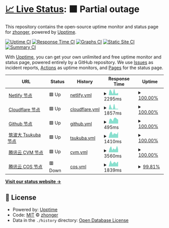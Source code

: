 # [📈 Live Status](https://status.lisz.me): <!--live status--> **🟧 Partial outage**

This repository contains the open-source uptime monitor and status page for [zhonger](https://lisz.me), powered by [Upptime](https://github.com/upptime/upptime).

[![Uptime CI](https://github.com/zhonger/upptime/workflows/Uptime%20CI/badge.svg)](https://github.com/zhonger/upptime/actions?query=workflow%3A%22Uptime+CI%22)
[![Response Time CI](https://github.com/zhonger/upptime/workflows/Response%20Time%20CI/badge.svg)](https://github.com/zhonger/upptime/actions?query=workflow%3A%22Response+Time+CI%22)
[![Graphs CI](https://github.com/zhonger/upptime/workflows/Graphs%20CI/badge.svg)](https://github.com/zhonger/upptime/actions?query=workflow%3A%22Graphs+CI%22)
[![Static Site CI](https://github.com/zhonger/upptime/workflows/Static%20Site%20CI/badge.svg)](https://github.com/zhonger/upptime/actions?query=workflow%3A%22Static+Site+CI%22)
[![Summary CI](https://github.com/zhonger/upptime/workflows/Summary%20CI/badge.svg)](https://github.com/zhonger/upptime/actions?query=workflow%3A%22Summary+CI%22)

With [Upptime](https://upptime.js.org), you can get your own unlimited and free uptime monitor and status page, powered entirely by a GitHub repository. We use [Issues](https://github.com/zhonger/upptime/issues) as incident reports, [Actions](https://github.com/zhonger/upptime/actions) as uptime monitors, and [Pages](https://status.lisz.me) for the status page.

<!--start: status pages-->
<!-- This summary is generated by Upptime (https://github.com/upptime/upptime) -->
<!-- Do not edit this manually, your changes will be overwritten -->
<!-- prettier-ignore -->
| URL | Status | History | Response Time | Uptime |
| --- | ------ | ------- | ------------- | ------ |
| <img alt="" src="https://favicons.githubusercontent.com/lisz.me" height="13"> [Netlify 节点](https://lisz.me) | 🟩 Up | [netlify.yml](https://github.com/zhonger/upptime/commits/HEAD/history/netlify.yml) | <details><summary><img alt="Response time graph" src="./graphs/netlify/response-time-week.png" height="20"> 2295ms</summary><br><a href="https://status.lisz.me/history/netlify"><img alt="Response time 1159" src="https://img.shields.io/endpoint?url=https%3A%2F%2Fraw.githubusercontent.com%2Fzhonger%2Fupptime%2FHEAD%2Fapi%2Fnetlify%2Fresponse-time.json"></a><br><a href="https://status.lisz.me/history/netlify"><img alt="24-hour response time 1641" src="https://img.shields.io/endpoint?url=https%3A%2F%2Fraw.githubusercontent.com%2Fzhonger%2Fupptime%2FHEAD%2Fapi%2Fnetlify%2Fresponse-time-day.json"></a><br><a href="https://status.lisz.me/history/netlify"><img alt="7-day response time 2295" src="https://img.shields.io/endpoint?url=https%3A%2F%2Fraw.githubusercontent.com%2Fzhonger%2Fupptime%2FHEAD%2Fapi%2Fnetlify%2Fresponse-time-week.json"></a><br><a href="https://status.lisz.me/history/netlify"><img alt="30-day response time 2296" src="https://img.shields.io/endpoint?url=https%3A%2F%2Fraw.githubusercontent.com%2Fzhonger%2Fupptime%2FHEAD%2Fapi%2Fnetlify%2Fresponse-time-month.json"></a><br><a href="https://status.lisz.me/history/netlify"><img alt="1-year response time 1096" src="https://img.shields.io/endpoint?url=https%3A%2F%2Fraw.githubusercontent.com%2Fzhonger%2Fupptime%2FHEAD%2Fapi%2Fnetlify%2Fresponse-time-year.json"></a></details> | <details><summary><a href="https://status.lisz.me/history/netlify">100.00%</a></summary><a href="https://status.lisz.me/history/netlify"><img alt="All-time uptime 99.98%" src="https://img.shields.io/endpoint?url=https%3A%2F%2Fraw.githubusercontent.com%2Fzhonger%2Fupptime%2FHEAD%2Fapi%2Fnetlify%2Fuptime.json"></a><br><a href="https://status.lisz.me/history/netlify"><img alt="24-hour uptime 100.00%" src="https://img.shields.io/endpoint?url=https%3A%2F%2Fraw.githubusercontent.com%2Fzhonger%2Fupptime%2FHEAD%2Fapi%2Fnetlify%2Fuptime-day.json"></a><br><a href="https://status.lisz.me/history/netlify"><img alt="7-day uptime 100.00%" src="https://img.shields.io/endpoint?url=https%3A%2F%2Fraw.githubusercontent.com%2Fzhonger%2Fupptime%2FHEAD%2Fapi%2Fnetlify%2Fuptime-week.json"></a><br><a href="https://status.lisz.me/history/netlify"><img alt="30-day uptime 100.00%" src="https://img.shields.io/endpoint?url=https%3A%2F%2Fraw.githubusercontent.com%2Fzhonger%2Fupptime%2FHEAD%2Fapi%2Fnetlify%2Fuptime-month.json"></a><br><a href="https://status.lisz.me/history/netlify"><img alt="1-year uptime 99.98%" src="https://img.shields.io/endpoint?url=https%3A%2F%2Fraw.githubusercontent.com%2Fzhonger%2Fupptime%2FHEAD%2Fapi%2Fnetlify%2Fuptime-year.json"></a></details>
| <img alt="" src="https://favicons.githubusercontent.com/lui.site" height="13"> [Cloudflare 节点](https://lui.site) | 🟩 Up | [cloudflare.yml](https://github.com/zhonger/upptime/commits/HEAD/history/cloudflare.yml) | <details><summary><img alt="Response time graph" src="./graphs/cloudflare/response-time-week.png" height="20"> 1857ms</summary><br><a href="https://status.lisz.me/history/cloudflare"><img alt="Response time 768" src="https://img.shields.io/endpoint?url=https%3A%2F%2Fraw.githubusercontent.com%2Fzhonger%2Fupptime%2FHEAD%2Fapi%2Fcloudflare%2Fresponse-time.json"></a><br><a href="https://status.lisz.me/history/cloudflare"><img alt="24-hour response time 425" src="https://img.shields.io/endpoint?url=https%3A%2F%2Fraw.githubusercontent.com%2Fzhonger%2Fupptime%2FHEAD%2Fapi%2Fcloudflare%2Fresponse-time-day.json"></a><br><a href="https://status.lisz.me/history/cloudflare"><img alt="7-day response time 1857" src="https://img.shields.io/endpoint?url=https%3A%2F%2Fraw.githubusercontent.com%2Fzhonger%2Fupptime%2FHEAD%2Fapi%2Fcloudflare%2Fresponse-time-week.json"></a><br><a href="https://status.lisz.me/history/cloudflare"><img alt="30-day response time 1169" src="https://img.shields.io/endpoint?url=https%3A%2F%2Fraw.githubusercontent.com%2Fzhonger%2Fupptime%2FHEAD%2Fapi%2Fcloudflare%2Fresponse-time-month.json"></a><br><a href="https://status.lisz.me/history/cloudflare"><img alt="1-year response time 689" src="https://img.shields.io/endpoint?url=https%3A%2F%2Fraw.githubusercontent.com%2Fzhonger%2Fupptime%2FHEAD%2Fapi%2Fcloudflare%2Fresponse-time-year.json"></a></details> | <details><summary><a href="https://status.lisz.me/history/cloudflare">100.00%</a></summary><a href="https://status.lisz.me/history/cloudflare"><img alt="All-time uptime 99.97%" src="https://img.shields.io/endpoint?url=https%3A%2F%2Fraw.githubusercontent.com%2Fzhonger%2Fupptime%2FHEAD%2Fapi%2Fcloudflare%2Fuptime.json"></a><br><a href="https://status.lisz.me/history/cloudflare"><img alt="24-hour uptime 100.00%" src="https://img.shields.io/endpoint?url=https%3A%2F%2Fraw.githubusercontent.com%2Fzhonger%2Fupptime%2FHEAD%2Fapi%2Fcloudflare%2Fuptime-day.json"></a><br><a href="https://status.lisz.me/history/cloudflare"><img alt="7-day uptime 100.00%" src="https://img.shields.io/endpoint?url=https%3A%2F%2Fraw.githubusercontent.com%2Fzhonger%2Fupptime%2FHEAD%2Fapi%2Fcloudflare%2Fuptime-week.json"></a><br><a href="https://status.lisz.me/history/cloudflare"><img alt="30-day uptime 99.66%" src="https://img.shields.io/endpoint?url=https%3A%2F%2Fraw.githubusercontent.com%2Fzhonger%2Fupptime%2FHEAD%2Fapi%2Fcloudflare%2Fuptime-month.json"></a><br><a href="https://status.lisz.me/history/cloudflare"><img alt="1-year uptime 99.96%" src="https://img.shields.io/endpoint?url=https%3A%2F%2Fraw.githubusercontent.com%2Fzhonger%2Fupptime%2FHEAD%2Fapi%2Fcloudflare%2Fuptime-year.json"></a></details>
| <img alt="" src="https://favicons.githubusercontent.com/blog.lui8.cn" height="13"> [Github 节点](https://blog.lui8.cn) | 🟩 Up | [github.yml](https://github.com/zhonger/upptime/commits/HEAD/history/github.yml) | <details><summary><img alt="Response time graph" src="./graphs/github/response-time-week.png" height="20"> 495ms</summary><br><a href="https://status.lisz.me/history/github"><img alt="Response time 329" src="https://img.shields.io/endpoint?url=https%3A%2F%2Fraw.githubusercontent.com%2Fzhonger%2Fupptime%2FHEAD%2Fapi%2Fgithub%2Fresponse-time.json"></a><br><a href="https://status.lisz.me/history/github"><img alt="24-hour response time 426" src="https://img.shields.io/endpoint?url=https%3A%2F%2Fraw.githubusercontent.com%2Fzhonger%2Fupptime%2FHEAD%2Fapi%2Fgithub%2Fresponse-time-day.json"></a><br><a href="https://status.lisz.me/history/github"><img alt="7-day response time 495" src="https://img.shields.io/endpoint?url=https%3A%2F%2Fraw.githubusercontent.com%2Fzhonger%2Fupptime%2FHEAD%2Fapi%2Fgithub%2Fresponse-time-week.json"></a><br><a href="https://status.lisz.me/history/github"><img alt="30-day response time 370" src="https://img.shields.io/endpoint?url=https%3A%2F%2Fraw.githubusercontent.com%2Fzhonger%2Fupptime%2FHEAD%2Fapi%2Fgithub%2Fresponse-time-month.json"></a><br><a href="https://status.lisz.me/history/github"><img alt="1-year response time 324" src="https://img.shields.io/endpoint?url=https%3A%2F%2Fraw.githubusercontent.com%2Fzhonger%2Fupptime%2FHEAD%2Fapi%2Fgithub%2Fresponse-time-year.json"></a></details> | <details><summary><a href="https://status.lisz.me/history/github">100.00%</a></summary><a href="https://status.lisz.me/history/github"><img alt="All-time uptime 99.99%" src="https://img.shields.io/endpoint?url=https%3A%2F%2Fraw.githubusercontent.com%2Fzhonger%2Fupptime%2FHEAD%2Fapi%2Fgithub%2Fuptime.json"></a><br><a href="https://status.lisz.me/history/github"><img alt="24-hour uptime 100.00%" src="https://img.shields.io/endpoint?url=https%3A%2F%2Fraw.githubusercontent.com%2Fzhonger%2Fupptime%2FHEAD%2Fapi%2Fgithub%2Fuptime-day.json"></a><br><a href="https://status.lisz.me/history/github"><img alt="7-day uptime 100.00%" src="https://img.shields.io/endpoint?url=https%3A%2F%2Fraw.githubusercontent.com%2Fzhonger%2Fupptime%2FHEAD%2Fapi%2Fgithub%2Fuptime-week.json"></a><br><a href="https://status.lisz.me/history/github"><img alt="30-day uptime 100.00%" src="https://img.shields.io/endpoint?url=https%3A%2F%2Fraw.githubusercontent.com%2Fzhonger%2Fupptime%2FHEAD%2Fapi%2Fgithub%2Fuptime-month.json"></a><br><a href="https://status.lisz.me/history/github"><img alt="1-year uptime 100.00%" src="https://img.shields.io/endpoint?url=https%3A%2F%2Fraw.githubusercontent.com%2Fzhonger%2Fupptime%2FHEAD%2Fapi%2Fgithub%2Fuptime-year.json"></a></details>
| <img alt="" src="https://favicons.githubusercontent.com/www.u.tsukuba.ac.jp" height="13"> [筑波大 Tsukuba 节点](https://www.u.tsukuba.ac.jp/~s2036012/) | 🟩 Up | [tsukuba.yml](https://github.com/zhonger/upptime/commits/HEAD/history/tsukuba.yml) | <details><summary><img alt="Response time graph" src="./graphs/tsukuba/response-time-week.png" height="20"> 1410ms</summary><br><a href="https://status.lisz.me/history/tsukuba"><img alt="Response time 1126" src="https://img.shields.io/endpoint?url=https%3A%2F%2Fraw.githubusercontent.com%2Fzhonger%2Fupptime%2FHEAD%2Fapi%2Ftsukuba%2Fresponse-time.json"></a><br><a href="https://status.lisz.me/history/tsukuba"><img alt="24-hour response time 1879" src="https://img.shields.io/endpoint?url=https%3A%2F%2Fraw.githubusercontent.com%2Fzhonger%2Fupptime%2FHEAD%2Fapi%2Ftsukuba%2Fresponse-time-day.json"></a><br><a href="https://status.lisz.me/history/tsukuba"><img alt="7-day response time 1410" src="https://img.shields.io/endpoint?url=https%3A%2F%2Fraw.githubusercontent.com%2Fzhonger%2Fupptime%2FHEAD%2Fapi%2Ftsukuba%2Fresponse-time-week.json"></a><br><a href="https://status.lisz.me/history/tsukuba"><img alt="30-day response time 1295" src="https://img.shields.io/endpoint?url=https%3A%2F%2Fraw.githubusercontent.com%2Fzhonger%2Fupptime%2FHEAD%2Fapi%2Ftsukuba%2Fresponse-time-month.json"></a><br><a href="https://status.lisz.me/history/tsukuba"><img alt="1-year response time 1153" src="https://img.shields.io/endpoint?url=https%3A%2F%2Fraw.githubusercontent.com%2Fzhonger%2Fupptime%2FHEAD%2Fapi%2Ftsukuba%2Fresponse-time-year.json"></a></details> | <details><summary><a href="https://status.lisz.me/history/tsukuba">100.00%</a></summary><a href="https://status.lisz.me/history/tsukuba"><img alt="All-time uptime 99.92%" src="https://img.shields.io/endpoint?url=https%3A%2F%2Fraw.githubusercontent.com%2Fzhonger%2Fupptime%2FHEAD%2Fapi%2Ftsukuba%2Fuptime.json"></a><br><a href="https://status.lisz.me/history/tsukuba"><img alt="24-hour uptime 100.00%" src="https://img.shields.io/endpoint?url=https%3A%2F%2Fraw.githubusercontent.com%2Fzhonger%2Fupptime%2FHEAD%2Fapi%2Ftsukuba%2Fuptime-day.json"></a><br><a href="https://status.lisz.me/history/tsukuba"><img alt="7-day uptime 100.00%" src="https://img.shields.io/endpoint?url=https%3A%2F%2Fraw.githubusercontent.com%2Fzhonger%2Fupptime%2FHEAD%2Fapi%2Ftsukuba%2Fuptime-week.json"></a><br><a href="https://status.lisz.me/history/tsukuba"><img alt="30-day uptime 100.00%" src="https://img.shields.io/endpoint?url=https%3A%2F%2Fraw.githubusercontent.com%2Fzhonger%2Fupptime%2FHEAD%2Fapi%2Ftsukuba%2Fuptime-month.json"></a><br><a href="https://status.lisz.me/history/tsukuba"><img alt="1-year uptime 99.91%" src="https://img.shields.io/endpoint?url=https%3A%2F%2Fraw.githubusercontent.com%2Fzhonger%2Fupptime%2FHEAD%2Fapi%2Ftsukuba%2Fuptime-year.json"></a></details>
| <img alt="" src="https://favicons.githubusercontent.com/luish.cc" height="13"> [腾讯云 CVM 节点](https://luish.cc) | 🟩 Up | [cvm.yml](https://github.com/zhonger/upptime/commits/HEAD/history/cvm.yml) | <details><summary><img alt="Response time graph" src="./graphs/cvm/response-time-week.png" height="20"> 3560ms</summary><br><a href="https://status.lisz.me/history/cvm"><img alt="Response time 2453" src="https://img.shields.io/endpoint?url=https%3A%2F%2Fraw.githubusercontent.com%2Fzhonger%2Fupptime%2FHEAD%2Fapi%2Fcvm%2Fresponse-time.json"></a><br><a href="https://status.lisz.me/history/cvm"><img alt="24-hour response time 2384" src="https://img.shields.io/endpoint?url=https%3A%2F%2Fraw.githubusercontent.com%2Fzhonger%2Fupptime%2FHEAD%2Fapi%2Fcvm%2Fresponse-time-day.json"></a><br><a href="https://status.lisz.me/history/cvm"><img alt="7-day response time 3560" src="https://img.shields.io/endpoint?url=https%3A%2F%2Fraw.githubusercontent.com%2Fzhonger%2Fupptime%2FHEAD%2Fapi%2Fcvm%2Fresponse-time-week.json"></a><br><a href="https://status.lisz.me/history/cvm"><img alt="30-day response time 3960" src="https://img.shields.io/endpoint?url=https%3A%2F%2Fraw.githubusercontent.com%2Fzhonger%2Fupptime%2FHEAD%2Fapi%2Fcvm%2Fresponse-time-month.json"></a><br><a href="https://status.lisz.me/history/cvm"><img alt="1-year response time 2432" src="https://img.shields.io/endpoint?url=https%3A%2F%2Fraw.githubusercontent.com%2Fzhonger%2Fupptime%2FHEAD%2Fapi%2Fcvm%2Fresponse-time-year.json"></a></details> | <details><summary><a href="https://status.lisz.me/history/cvm">100.00%</a></summary><a href="https://status.lisz.me/history/cvm"><img alt="All-time uptime 99.65%" src="https://img.shields.io/endpoint?url=https%3A%2F%2Fraw.githubusercontent.com%2Fzhonger%2Fupptime%2FHEAD%2Fapi%2Fcvm%2Fuptime.json"></a><br><a href="https://status.lisz.me/history/cvm"><img alt="24-hour uptime 100.00%" src="https://img.shields.io/endpoint?url=https%3A%2F%2Fraw.githubusercontent.com%2Fzhonger%2Fupptime%2FHEAD%2Fapi%2Fcvm%2Fuptime-day.json"></a><br><a href="https://status.lisz.me/history/cvm"><img alt="7-day uptime 100.00%" src="https://img.shields.io/endpoint?url=https%3A%2F%2Fraw.githubusercontent.com%2Fzhonger%2Fupptime%2FHEAD%2Fapi%2Fcvm%2Fuptime-week.json"></a><br><a href="https://status.lisz.me/history/cvm"><img alt="30-day uptime 99.32%" src="https://img.shields.io/endpoint?url=https%3A%2F%2Fraw.githubusercontent.com%2Fzhonger%2Fupptime%2FHEAD%2Fapi%2Fcvm%2Fuptime-month.json"></a><br><a href="https://status.lisz.me/history/cvm"><img alt="1-year uptime 99.79%" src="https://img.shields.io/endpoint?url=https%3A%2F%2Fraw.githubusercontent.com%2Fzhonger%2Fupptime%2FHEAD%2Fapi%2Fcvm%2Fuptime-year.json"></a></details>
| <img alt="" src="https://favicons.githubusercontent.com/lisz.ink" height="13"> [腾讯云 COS 节点](https://lisz.ink) | 🟥 Down | [cos.yml](https://github.com/zhonger/upptime/commits/HEAD/history/cos.yml) | <details><summary><img alt="Response time graph" src="./graphs/cos/response-time-week.png" height="20"> 1839ms</summary><br><a href="https://status.lisz.me/history/cos"><img alt="Response time 2068" src="https://img.shields.io/endpoint?url=https%3A%2F%2Fraw.githubusercontent.com%2Fzhonger%2Fupptime%2FHEAD%2Fapi%2Fcos%2Fresponse-time.json"></a><br><a href="https://status.lisz.me/history/cos"><img alt="24-hour response time 2096" src="https://img.shields.io/endpoint?url=https%3A%2F%2Fraw.githubusercontent.com%2Fzhonger%2Fupptime%2FHEAD%2Fapi%2Fcos%2Fresponse-time-day.json"></a><br><a href="https://status.lisz.me/history/cos"><img alt="7-day response time 1839" src="https://img.shields.io/endpoint?url=https%3A%2F%2Fraw.githubusercontent.com%2Fzhonger%2Fupptime%2FHEAD%2Fapi%2Fcos%2Fresponse-time-week.json"></a><br><a href="https://status.lisz.me/history/cos"><img alt="30-day response time 1948" src="https://img.shields.io/endpoint?url=https%3A%2F%2Fraw.githubusercontent.com%2Fzhonger%2Fupptime%2FHEAD%2Fapi%2Fcos%2Fresponse-time-month.json"></a><br><a href="https://status.lisz.me/history/cos"><img alt="1-year response time 2087" src="https://img.shields.io/endpoint?url=https%3A%2F%2Fraw.githubusercontent.com%2Fzhonger%2Fupptime%2FHEAD%2Fapi%2Fcos%2Fresponse-time-year.json"></a></details> | <details><summary><a href="https://status.lisz.me/history/cos">99.81%</a></summary><a href="https://status.lisz.me/history/cos"><img alt="All-time uptime 99.45%" src="https://img.shields.io/endpoint?url=https%3A%2F%2Fraw.githubusercontent.com%2Fzhonger%2Fupptime%2FHEAD%2Fapi%2Fcos%2Fuptime.json"></a><br><a href="https://status.lisz.me/history/cos"><img alt="24-hour uptime 98.69%" src="https://img.shields.io/endpoint?url=https%3A%2F%2Fraw.githubusercontent.com%2Fzhonger%2Fupptime%2FHEAD%2Fapi%2Fcos%2Fuptime-day.json"></a><br><a href="https://status.lisz.me/history/cos"><img alt="7-day uptime 99.81%" src="https://img.shields.io/endpoint?url=https%3A%2F%2Fraw.githubusercontent.com%2Fzhonger%2Fupptime%2FHEAD%2Fapi%2Fcos%2Fuptime-week.json"></a><br><a href="https://status.lisz.me/history/cos"><img alt="30-day uptime 99.10%" src="https://img.shields.io/endpoint?url=https%3A%2F%2Fraw.githubusercontent.com%2Fzhonger%2Fupptime%2FHEAD%2Fapi%2Fcos%2Fuptime-month.json"></a><br><a href="https://status.lisz.me/history/cos"><img alt="1-year uptime 99.36%" src="https://img.shields.io/endpoint?url=https%3A%2F%2Fraw.githubusercontent.com%2Fzhonger%2Fupptime%2FHEAD%2Fapi%2Fcos%2Fuptime-year.json"></a></details>

<!--end: status pages-->

[**Visit our status website →**](https://status.lisz.me)

## 📄 License

- Powered by: [Upptime](https://github.com/upptime/upptime)
- Code: [MIT](./LICENSE) © [zhonger](https://lisz.me)
- Data in the `./history` directory: [Open Database License](https://opendatacommons.org/licenses/odbl/1-0/)
